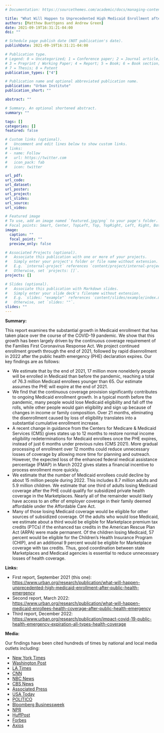 ```yaml
---
# Documentation: https://sourcethemes.com/academic/docs/managing-content/

title: "What Will Happen to Unprecedented High Medicaid Enrollment after the Public Health Emergency?"
authors: [Matthew Buettgens and Andrew Green]
date: 2021-09-19T16:31:21-04:00
doi: ""

# Schedule page publish date (NOT publication's date).
publishDate: 2021-09-19T16:31:21-04:00

# Publication type.
# Legend: 0 = Uncategorized; 1 = Conference paper; 2 = Journal article;
# 3 = Preprint / Working Paper; 4 = Report; 5 = Book; 6 = Book section;
# 7 = Thesis; 8 = Patent
publication_types: ["4"]

# Publication name and optional abbreviated publication name.
publication: "Urban Institute"
publication_short: ""

abstract: ""

# Summary. An optional shortened abstract.
summary: ""

tags: []
categories: []
featured: false

# Custom links (optional).
#   Uncomment and edit lines below to show custom links.
# links:
# - name: Follow
#   url: https://twitter.com
#   icon_pack: fab
#   icon: twitter

url_pdf:
url_code:
url_dataset:
url_poster:
url_project:
url_slides:
url_source:
url_video:

# Featured image
# To use, add an image named `featured.jpg/png` to your page's folder. 
# Focal points: Smart, Center, TopLeft, Top, TopRight, Left, Right, BottomLeft, Bottom, BottomRight.
image:
  caption: ""
  focal_point: ""
  preview_only: false

# Associated Projects (optional).
#   Associate this publication with one or more of your projects.
#   Simply enter your project's folder or file name without extension.
#   E.g. `internal-project` references `content/project/internal-project/index.md`.
#   Otherwise, set `projects: []`.
projects: []

# Slides (optional).
#   Associate this publication with Markdown slides.
#   Simply enter your slide deck's filename without extension.
#   E.g. `slides: "example"` references `content/slides/example/index.md`.
#   Otherwise, set `slides: ""`.
slides: ""
---
```

**Summary:**

This report examines the substantial growth in Medicaid enrollment that has taken place over the course of the COVID-19 pandemic. We show that this growth has been largely driven by the continuous coverage requirement of the Families First Coronavirus Response Act. We project continued enrollment growth through the end of 2021, followed by rapid disenrollment in 2022 after the public health emergency (PHE) declaration expires. Our key findings are as follows:

- We estimate that by the end of 2021, 17 million more nonelderly people will be enrolled in Medicaid than before the pandemic, reaching a total of 76.3 million Medicaid enrollees younger than 65. Our estimate assumes the PHE will expire at the end of 2021.
- We find that the continuous coverage provision significantly contributes to ongoing Medicaid enrollment growth. In a typical month before the pandemic, many people would lose Medicaid eligibility and fall off the rolls, while other people would gain eligibility and sign up because of changes in income or family composition. Over 21 months, eliminating the disenrollment caused by loss of eligibility translates into a substantial cumulative enrollment increase.
- A recent change in guidance from the Centers for Medicare & Medicaid Services (CMS) gives states up to 12 months to restore normal income eligibility redeterminations for Medicaid enrollees once the PHE expires, instead of just 6 months under previous rules (CMS 2021). More gradual processing of enrollment over 12 months could reduce unnecessary losses of coverage by allowing more time for planning and outreach. However, the expected loss of the enhanced federal medical assistance percentage (FMAP) in March 2022 gives states a financial incentive to process enrollment more quickly.
- We estimate that the number of Medicaid enrollees could decline by about 15 million people during 2022. This includes 8.7 million adults and 5.9 million children. We estimate that one third of adults losing Medicaid coverage after the PHE could qualify for subsidized private health coverage in the Marketplaces. Nearly all of the remainder would likely have access to an offer of employer coverage in their family deemed affordable under the Affordable Care Act.
- Many of those losing Medicaid coverage would be eligible for other sources of subsidized coverage. Of the adults who would lose Medicaid, we estimate about a third would be eligible for Marketplace premium tax credits (PTCs) if the enhanced tax credits in the American Rescue Plan Act (ARPA) were made permanent. Of the children losing Medicaid, 57 percent would be eligible for the Children’s Health Insurance Program (CHIP), and an additional 9 percent would be eligible for Marketplace coverage with tax credits. Thus, good coordination between state Marketplaces and Medicaid agencies is essential to reduce unnecessary losses of health coverage. 


**Links:**

- First report, September 2021 (this one): <https://www.urban.org/research/publication/what-will-happen-unprecedented-high-medicaid-enrollment-after-public-health-emergency>
- Second report, March 2022: <https://www.urban.org/research/publication/what-will-happen-medicaid-enrollees-health-coverage-after-public-health-emergency>
- Third report, December 2022: <https://www.urban.org/research/publication/impact-covid-19-public-health-emergency-expiration-all-types-health-coverage> 


**Media:**

Our findings have been cited hundreds of times by national and local media outlets including:

- [New York Times](https://www.nytimes.com/2022/04/04/opinion/covid-medicaid-loss.html)
- [Washington Post](https://www.washingtonpost.com/health/2022/03/14/medicaid-loss-of-coverage/)
- [LA Times](https://www.latimes.com/science/story/2022-03-14/why-you-may-miss-the-covid-public-health-emergency-when-its-over)
- [CNN](https://www.cnn.com/2022/04/05/politics/obamacare-subsidies-families/index.html)
- [NBC News](https://www.nbcnews.com/health/health-care/public-health-emergency-end-cause-millions-lose-medicaid-coverage-rcna7419)
- [CBS News](https://www.cbsnews.com/news/medicaid-eligibility-millions-may-lose-coverage/)
- [Associated Press](https://apnews.com/article/covid-health-business-coronavirus-vaccine-medicaid-fbb66b72937f3517a5d3d1ba8840f339)
- [USA Today](https://www.usatoday.com/story/news/health/2022/04/01/end-covid-19-emergency-could-jeopardize-medicaid-millions-us/7190506001/?gnt-cfr=1)
- [POLITICO](https://www.politico.com/news/2022/02/02/medicaid-states-pandemic-loss-00004153)
- [Bloomberg Businessweek](https://www.bloomberg.com/news/articles/2022-02-17/renewed-medicaid-eligibility-checks-threaten-health-care-for-millions)
- [NPR](https://www.npr.org/sections/health-shots/2022/02/14/1080295015/why-millions-on-medicaid-are-at-risk-of-losing-coverage-in-the-months-ahead)
- [HuffPost](https://www.huffpost.com/entry/affordable-care-act-obamacare-subsidies-medicaid-family-glitch_n_623a43cfe4b0c727d4849e3e)
- [Forbes](https://www.forbes.com/sites/joshuacohen/2022/09/02/if-covid-19-public-health-emergency-ends-millions-of-americans-could-lose-healthcare-coverage/?sh=8c265fe55139)
- [Axios](https://www.axios.com/local/salt-lake-city/2022/09/19/low-income-utahns-still-not-getting-medicaid)